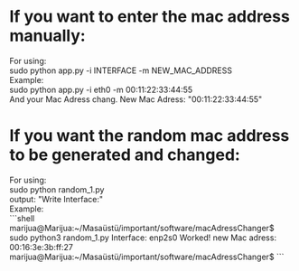 <h1>If you want to enter the mac address manually:</h1>
For using:<br>
sudo python app.py -i INTERFACE -m NEW_MAC_ADDRESS<br>
Example:<br>
sudo python app.py -i eth0 -m 00:11:22:33:44:55<br>
And your Mac Adress chang. New Mac Adress: "00:11:22:33:44:55"<br>
<h1>If you want the random mac address to be generated and changed:</h1>
For using:<br>
sudo python random_1.py<br>
output: "Write Interface:"<br>
Example:<br>
```shell
marijua@Marijua:~/Masaüstü/important/software/macAdressChanger$ sudo python3 random_1.py 
Interface: enp2s0
Worked! new Mac adress: 00:16:3e:3b:ff:27
marijua@Marijua:~/Masaüstü/important/software/macAdressChanger$ 
```
